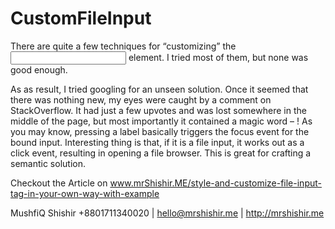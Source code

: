 # CustomFileInput
There are quite a few techniques for “customizing” the <input type=”file” /> element. I tried most of them, but none was good enough.

As as result, I tried googling for an unseen solution. Once it seemed that there was nothing new, my eyes were caught by a comment on StackOverflow. It had just a few upvotes and was lost somewhere in the middle of the page, but most importantly it contained a magic word – <label>! As you may know, pressing a label basically triggers the focus event for the bound input. Interesting thing is that, if it is a file input, it works out as a click event, resulting in opening a file browser. This is great for crafting a semantic solution.

Checkout the Article on www.mrShishir.ME/style-and-customize-file-input-tag-in-your-own-way-with-example

MushfiQ Shishir
+8801711340020 | hello@mrshishir.me | http://mrshishir.me
